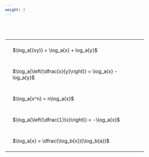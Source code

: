 ```yaml
---
weight: 3
---
```


#  
<br>
<style type="text/css">
#T_899ad th.col_heading {
  text-align: left;
  font-size: 1em;
}
#T_899ad td {
  text-align: left;
  font-size: 1em;
  padding: 1.5em;
}
#T_899ad_row0_col0, #T_899ad_row1_col0, #T_899ad_row2_col0, #T_899ad_row3_col0, #T_899ad_row4_col0 {
  width: 400px;
  white-space: pre-wrap;
}
</style>
<table id="T_899ad">
  <thead>
  </thead>
  <tbody>
    <tr>
      <td id="T_899ad_row0_col0" class="data row0 col0" >$\log_a{(xy)} = \log_a{x} + log_a{y}$</td>
    </tr>
    <tr>
      <td id="T_899ad_row1_col0" class="data row1 col0" >$\log_a{\left(\dfrac{x}{y}\right)} = \log_a{x} - log_a{y}$</td>
    </tr>
    <tr>
      <td id="T_899ad_row2_col0" class="data row2 col0" >$\log_a{x^n} = n\log_a{x}$</td>
    </tr>
    <tr>
      <td id="T_899ad_row3_col0" class="data row3 col0" >$\log_a{\left(\dfrac{1}{x}\right)} = -\log_a{x}$</td>
    </tr>
    <tr>
      <td id="T_899ad_row4_col0" class="data row4 col0" >$\log_a{x} = \dfrac{\log_b{x}}{\log_b{a}}$</td>
    </tr>
  </tbody>
</table>
